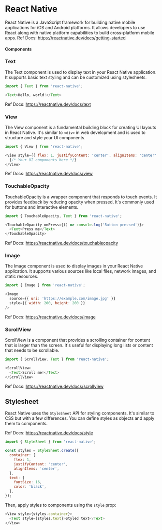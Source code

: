 
# React Native

React Native is a JavaScript framework for building native mobile applications for iOS and Android platforms. It allows developers to use React along with native platform capabilities to build cross-platform mobile apps.
Ref Docs: https://reactnative.dev/docs/getting-started

#### Components

### Text

The Text component is used to display text in your React Native application. It supports basic text styling and can be customized using stylesheets.

```javascript
import { Text } from 'react-native';

<Text>Hello, world!</Text>
```
Ref Docs: https://reactnative.dev/docs/text

### View

The View component is a fundamental building block for creating UI layouts in React Native. It's similar to `<div>` in web development and is used to structure and style your UI components.

```javascript
import { View } from 'react-native';

<View style={{ flex: 1, justifyContent: 'center', alignItems: 'center' }}>
  {/* Your UI components here */}
</View>
```
Ref Docs: https://reactnative.dev/docs/view

### TouchableOpacity

TouchableOpacity is a wrapper component that responds to touch events. It provides feedback by reducing opacity when pressed. It's commonly used for buttons and interactive elements.

```javascript
import { TouchableOpacity, Text } from 'react-native';

<TouchableOpacity onPress={() => console.log('Button pressed')}>
  <Text>Press me</Text>
</TouchableOpacity>
```
Ref Docs: https://reactnative.dev/docs/touchableopacity

### Image

The Image component is used to display images in your React Native application. It supports various sources like local files, network images, and static resources.

```javascript
import { Image } from 'react-native';

<Image
  source={{ uri: 'https://example.com/image.jpg' }}
  style={{ width: 200, height: 200 }}
/>
```
Ref Docs: https://reactnative.dev/docs/image

### ScrollView

ScrollView is a component that provides a scrolling container for content that is larger than the screen. It's useful for displaying long lists or content that needs to be scrollable.

```javascript
import { ScrollView, Text } from 'react-native';

<ScrollView>
  <Text>Scroll me!</Text>
</ScrollView>
```
Ref Docs: https://reactnative.dev/docs/scrollview

## Stylesheet

React Native uses the `StyleSheet` API for styling components. It's similar to CSS but with a few differences. You can define styles as objects and apply them to components.

Ref Docs: https://reactnative.dev/docs/style

```javascript
import { StyleSheet } from 'react-native';

const styles = StyleSheet.create({
  container: {
    flex: 1,
    justifyContent: 'center',
    alignItems: 'center',
  },
  text: {
    fontSize: 16,
    color: 'black',
  },
});
```

Then, apply styles to components using the `style` prop:

```javascript
<View style={styles.container}>
  <Text style={styles.text}>Styled text</Text>
</View>
```
